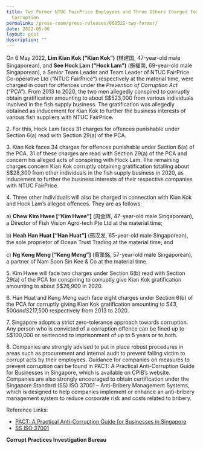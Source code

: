 ```yaml
---
title: Two Former NTUC FairPrice Employees and Three Others Charged for Alleged
  Corruption
permalink: /press-room/press-releases/060522-two-former/
date: 2022-05-06
layout: post
description: ""
---
```

On 6 May 2022, **Lim Kian Kok (“Kian Kok”)** (林建国, 47-year-old male Singaporean), and **See Hock Lam (“Hock Lam”)** (施福南, 69-year-old male Singaporean), a Senior Team Leader and Team Leader of NTUC FairPrice Co-operative Ltd (“NTUC FairPrice”) respectively at the material time, were charged in court for offences under the *Prevention of Corruption Act*  (“PCA”). From 2013 to 2020, the two men allegedly conspired to corruptly obtain gratification amounting to about S$523,000 from various individuals involved in the fish supply business. The gratification was allegedly obtained as inducement for Kian Kok to further the business interests of various fish suppliers with NTUC FairPrice.

2\. For this, Hock Lam faces 31 charges for offences punishable under Section 6(a) read with Section 29(a) of the PCA. 

3\. Kian Kok faces 34 charges for offences punishable under Section 6(a) of the PCA. 31 of these charges are read with Section 29(a) of the PCA and concern his alleged acts of conspiring with Hock Lam. The remaining charges concern Kian Kok corruptly obtaining gratification totalling about S$28,300 from other individuals in the fish supply business in 2020, as inducement to further the business interests of their respective companies with NTUC FairPrice. 

4\. Three other individuals will also be charged in connection with Kian Kok and Hock Lam’s alleged offences. They are as follows: 

a) **Chew Kim Hwee [“Kim Hwee”]** (周金辉, 47-year-old male Singaporean), a Director of Fish Vision Agro-tech Pte Ltd at the material time;

b) **Heah Han Huat [“Han Huat”]** (邢汉发, 65-year-old male Singaporean), the sole proprietor of Ocean Trust Trading at the material time; and 

c) **Ng Keng Meng [“Keng Meng”]** (黄擎銘, 57-year-old male Singaporean), a partner of Nam Soon Sin Kee & Co at the material time.


5\. Kim Hwee will face two charges under Section 6(b) read with Section 29(a) of the PCA for conspiring to corruptly give Kian Kok gratification amounting to about S$26,900 in 2020. 

6\. Han Huat and Keng Meng each face eight charges under Section 6(b) of the PCA for corruptly giving Kian Kok gratification amounting to S$43,500 and S$217,500 respectively from 2013 to 2020.

7\.	Singapore adopts a strict zero-tolerance approach towards corruption. Any person who is convicted of a corruption offence can be fined up to S$100,000 or sentenced to imprisonment of up to 5 years or to both.

8\. Companies are strongly advised to put in place robust procedures in areas such as procurement and internal audit to prevent falling victim to corrupt acts by their employees. Guidance for companies on measures to prevent corruption can be found in PACT: A Practical Anti-Corruption Guide for Businesses in Singapore, which is available on CPIB’s website. Companies are also strongly encouraged to obtain certification under the Singapore Standard (SS) ISO 37001 – Anti-Bribery Management Systems, which is designed to help companies implement or enhance an anti-bribery management system to reduce corporate risk and costs related to bribery.

Reference Links:

* [PACT: A Practical Anti-Corruption Guide for Businesses in Singapore](/research-room/publications/anti-corruption-guide-for-businesses/)<br>
* [SS ISO 37001](/research-room/publications/ss-iso-37001/)

**Corrupt Practices Investigation Bureau**